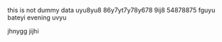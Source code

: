 this is not dummy data
uyu8yu8
86y7yt7y78y678
9ij8
54878875
fguyu
bateyi
evening
uvyu

jhnygg
jijhi
